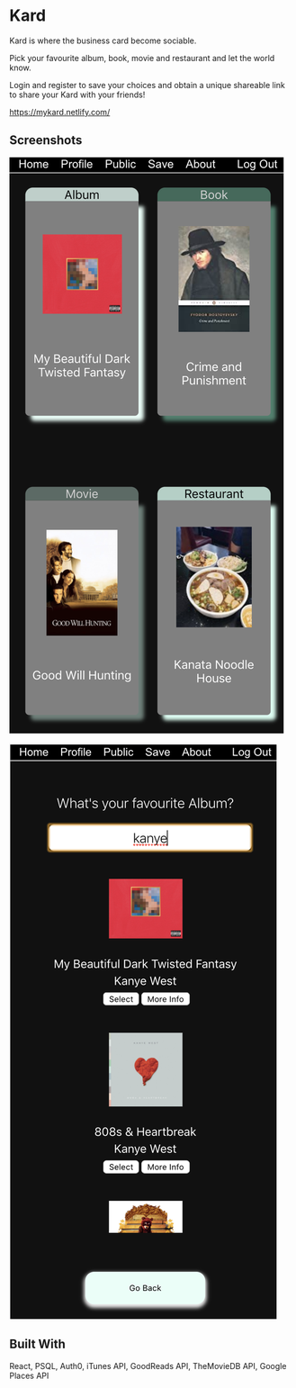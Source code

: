 # Kard

Kard is where the business card become sociable.

Pick your favourite album, book, movie and restaurant and let the
world know.

Login and register to save your choices and obtain a unique shareable link to share your Kard with your friends!

https://mykard.netlify.com/

## Screenshots

!["Completed Kard"](https://github.com/TylerZhang00/Kard/blob/master/src/assets/images/KardMain.png?raw=true)

!["Select Favourite Album"](https://github.com/TylerZhang00/Kard/blob/master/src/assets/images/KardSearch.png?raw=true)

## Built With

React, PSQL, Auth0, iTunes API, GoodReads API, TheMovieDB API, Google Places API
